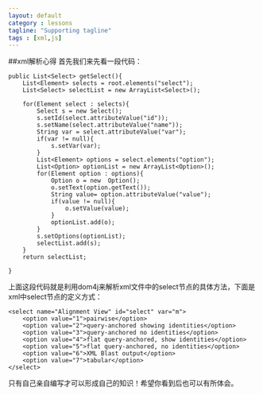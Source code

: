 ```yaml
---
layout: default
category : lessons
tagline: "Supporting tagline"
tags : [xml,js]
---
```

##xml解析心得
首先我们来先看一段代码：
	
	public List<Select> getSelect(){
		List<Element> selects = root.elements("select");
		List<Select> selectList = new ArrayList<Select>();
		
		for(Element select : selects){
			Select s = new Select();
			s.setId(select.attributeValue("id"));
			s.setName(select.attributeValue("name"));
			String var = select.attributeValue("var");
			if(var != null){
				s.setVar(var);
			}
			List<Element> options = select.elements("option");
			List<Option> optionList = new ArrayList<Option>();
			for(Element option : options){
				Option o = new  Option();
				o.setText(option.getText());
				String value= option.attributeValue("value");
				if(value != null){
					o.setValue(value);
				}
				optionList.add(o);
			}
			s.setOptions(optionList);
			selectList.add(s);
		}
		return selectList;
		
	}
上面这段代码就是利用dom4j来解析xml文件中的select节点的具体方法，下面是xml中select节点的定义方式：

	<select name="Alignment View" id="select" var="m">
		<option value="1">pairwise</option>
		<option value="2">query-anchored showing identities</option>
		<option value="3">query-anchored no identities</option>
		<option value="4">flat query-anchored, show identities</option>
		<option value="5">flat query-anchored, no identities</option>
		<option value="6">XML Blast output</option>
		<option value="7">tabular</option>
	</select>
只有自己亲自编写才可以形成自己的知识！希望你看到后也可以有所体会。